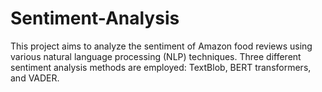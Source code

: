 # Sentiment-Analysis
This project aims to analyze the sentiment of Amazon food reviews using various natural language processing (NLP) techniques. Three different sentiment analysis methods are employed: TextBlob, BERT transformers, and VADER.
